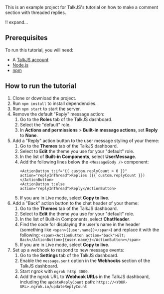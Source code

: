 This is an example project for TalkJS's tutorial on how to make a comment section with threaded replies.

!! expand...

## Prerequisites

To run this tutorial, you will need:

- A [TalkJS account](https://talkjs.com/dashboard/login)
- [Node.js](https://nodejs.org/en)
- [npm](https://www.npmjs.com/)

## How to run the tutorial

1. Clone or download the project.
2. Run `npm install` to install dependencies.
3. Run `npm start` to start the server.
4. Remove the default "Reply" message action:
   1. Go to the **Roles** tab of the TalkJS dashboard.
   2. Select the "default" role.
   3. In **Actions and permissions** > **Built-in message actions**, set **Reply** to **None**.
5. Add a "Reply" action button to the user message styling of your theme:
   1. Go to the **Themes** tab of the TalkJS dashboard.
   2. Select to **Edit** the theme you use for your "default" role.
   3. In the list of **Built-in Components**, select **UserMessage**.
   4. Add the following lines below the `<MessageBody />` component:
      ```
      <ActionButton t:if="{{ custom.replyCount > 0 }}" action="replyInThread">Replies ({{ custom.replyCount }})</ActionButton>
      <ActionButton t:else action="replyInThread">Reply</ActionButton>
      ```
   5. If you are in Live mode, select **Copy to live**.
6. Add a "Back" action button to the chat header of your theme:
   1. Go to the **Themes** tab of the TalkJS dashboard.
   2. Select to **Edit** the theme you use for your "default" role.
   3. In the list of Built-in Components, select **ChatHeader**.
   4. Find the code for displaying the user's name in the header (something like `<span>{{user.name}}</span>`) and replace it with the following:
      `<span><ActionButton action="back">&lt; Back</ActionButton>{{user.name}}</ActionButton></span>`
   5. If you are in Live mode, select **Copy to live**.
7. Set up a webhook to respond to new message events:
   1. Go to the **Settings** tab of the TalkJS dashboard.
   2. Enable the `message.sent` option in the **Webhooks** section of the TalkJS dashboard.
   3. Start ngrok with `ngrok http 3000`.
   4. Add the ngrok URL to **Webhook URLs** in the TalkJS dashboard, including the `updateReplyCount` path: `https://<YOUR-URL>.ngrok.io/updateReplyCount`
